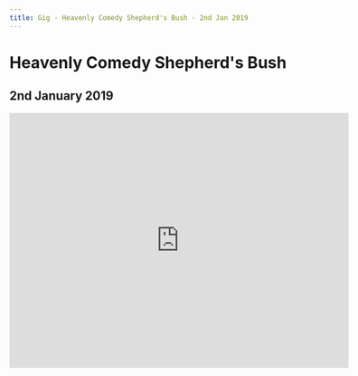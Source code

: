 ```yaml
---
title: Gig - Heavenly Comedy Shepherd's Bush - 2nd Jan 2019
---
```


# Heavenly Comedy Shepherd's Bush
## 2nd January 2019

<iframe src="https://www.google.com/maps/embed?pb=!1m18!1m12!1m3!1d2483.3704475960726!2d-0.24307938398971227!3d51.50641937963494!2m3!1f0!2f0!3f0!3m2!1i1024!2i768!4f13.1!3m3!1m2!1s0x48760e2e791aef51%3A0xe466d220297dd9e4!2sPrincess+Victoria!5e0!3m2!1sen!2suk!4v1546187255581" width="600" height="450" frameborder="0" style="border:0" allowfullscreen></iframe> 



